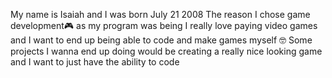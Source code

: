 My name is Isaiah and I was born July 21 2008
The reason I chose game development🎮 as my program was being I really love paying video games and I want to end up being able to code and make games myself 🤓
Some projects I wanna end up doing would be creating a really nice looking game and I want to just have the ability to code
